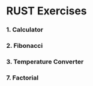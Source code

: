 # RUST Exercises

### 1. Calculator

### 2. Fibonacci

### 3. Temperature Converter

### 7. Factorial